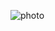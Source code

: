 ![photo](https://github.com/satishgupta2/Validation-form/assets/126942680/2790fea6-6c8d-4be5-81e8-bffe7bf91249)

